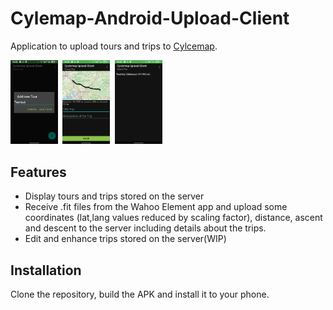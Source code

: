 # Cylemap-Android-Upload-Client
Application to upload tours and trips to [Cylcemap](https://github.com/JuanJakobo/CycleMap).

<img src="/screenshots/addTour.png" width="15%" height="15%">&nbsp;&nbsp;<img src="/screenshots/addTrip.png" width="15%" height="15%">&nbsp;&nbsp;<img src="/screenshots/Trips.png" width="15%" height="15%">

## Features
* Display tours and trips stored on the server
* Receive .fit files from the Wahoo Element app and upload some coordinates (lat,lang values reduced by scaling factor), distance, ascent and descent to the server including details about the trips.
* Edit and enhance trips stored on the server(WIP)

## Installation

Clone the repository, build the APK and install it to your phone.
